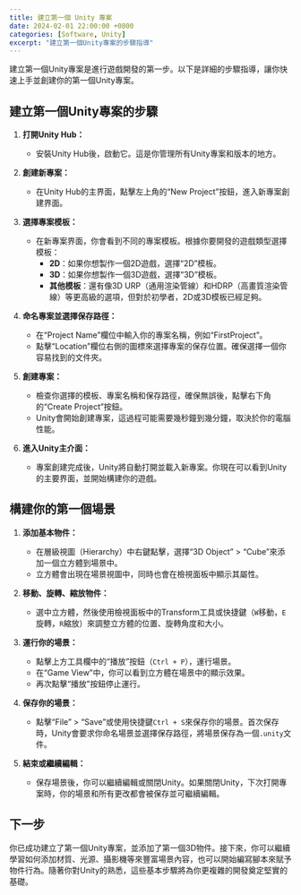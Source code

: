 ```yaml
---
title: 建立第一個 Unity 專案
date: 2024-02-01 22:00:00 +0800
categories: [Software, Unity]
excerpt: "建立第一個Unity專案的步驟指導"
---
```


建立第一個Unity專案是進行遊戲開發的第一步。以下是詳細的步驟指導，讓你快速上手並創建你的第一個Unity專案。

## 建立第一個Unity專案的步驟

1. **打開Unity Hub：**
   - 安裝Unity Hub後，啟動它。這是你管理所有Unity專案和版本的地方。

2. **創建新專案：**
   - 在Unity Hub的主界面，點擊左上角的“New Project”按鈕，進入新專案創建界面。

3. **選擇專案模板：**
   - 在新專案界面，你會看到不同的專案模板。根據你要開發的遊戲類型選擇模板：
     - **2D**：如果你想製作一個2D遊戲，選擇“2D”模板。
     - **3D**：如果你想製作一個3D遊戲，選擇“3D”模板。
     - **其他模板**：還有像3D URP（通用渲染管線）和HDRP（高畫質渲染管線）等更高級的選項，但對於初學者，2D或3D模板已經足夠。

4. **命名專案並選擇保存路徑：**
   - 在“Project Name”欄位中輸入你的專案名稱，例如“FirstProject”。
   - 點擊“Location”欄位右側的圖標來選擇專案的保存位置。確保選擇一個你容易找到的文件夾。

5. **創建專案：**
   - 檢查你選擇的模板、專案名稱和保存路徑，確保無誤後，點擊右下角的“Create Project”按鈕。
   - Unity會開始創建專案，這過程可能需要幾秒鐘到幾分鐘，取決於你的電腦性能。

6. **進入Unity主介面：**
   - 專案創建完成後，Unity將自動打開並載入新專案。你現在可以看到Unity的主要界面，並開始構建你的遊戲。

## 構建你的第一個場景

1. **添加基本物件：**
   - 在層級視圖（Hierarchy）中右鍵點擊，選擇“3D Object” > “Cube”來添加一個立方體到場景中。
   - 立方體會出現在場景視圖中，同時也會在檢視面板中顯示其屬性。

2. **移動、旋轉、縮放物件：**
   - 選中立方體，然後使用檢視面板中的Transform工具或快捷鍵（`W`移動，`E`旋轉，`R`縮放）來調整立方體的位置、旋轉角度和大小。

3. **運行你的場景：**
   - 點擊上方工具欄中的“播放”按鈕（`Ctrl + P`），運行場景。
   - 在“Game View”中，你可以看到立方體在場景中的顯示效果。
   - 再次點擊“播放”按鈕停止運行。

4. **保存你的場景：**
   - 點擊“File” > “Save”或使用快捷鍵`Ctrl + S`來保存你的場景。首次保存時，Unity會要求你命名場景並選擇保存路徑，將場景保存為一個`.unity`文件。

5. **結束或繼續編輯：**
   - 保存場景後，你可以繼續編輯或關閉Unity。如果關閉Unity，下次打開專案時，你的場景和所有更改都會被保存並可繼續編輯。

## 下一步

你已成功建立了第一個Unity專案，並添加了第一個3D物件。接下來，你可以繼續學習如何添加材質、光源、攝影機等來豐富場景內容，也可以開始編寫腳本來賦予物件行為。隨著你對Unity的熟悉，這些基本步驟將為你更複雜的開發奠定堅實的基礎。
